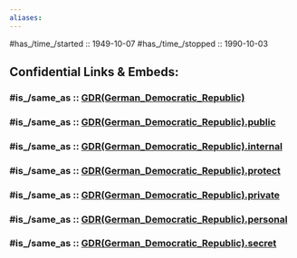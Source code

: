 ```yaml
---
aliases:
---
```


#has_/time_/started :: 1949-10-07 
#has_/time_/stopped  :: 1990-10-03 


## Confidential Links & Embeds: 

### #is_/same_as :: [GDR(German_Democratic_Republic)](/_Standards/Earth/Continent/Europe/Europe~Central/GDR(German_Democratic_Republic).md) 

### #is_/same_as :: [GDR(German_Democratic_Republic).public](/_public/Earth/Continent/Europe/Europe~Central/GDR(German_Democratic_Republic).public.md) 

### #is_/same_as :: [GDR(German_Democratic_Republic).internal](/_internal/Earth/Continent/Europe/Europe~Central/GDR(German_Democratic_Republic).internal.md) 

### #is_/same_as :: [GDR(German_Democratic_Republic).protect](/_protect/Earth/Continent/Europe/Europe~Central/GDR(German_Democratic_Republic).protect.md) 

### #is_/same_as :: [GDR(German_Democratic_Republic).private](/_private/Earth/Continent/Europe/Europe~Central/GDR(German_Democratic_Republic).private.md) 

### #is_/same_as :: [GDR(German_Democratic_Republic).personal](/_personal/Earth/Continent/Europe/Europe~Central/GDR(German_Democratic_Republic).personal.md) 

### #is_/same_as :: [GDR(German_Democratic_Republic).secret](/_secret/Earth/Continent/Europe/Europe~Central/GDR(German_Democratic_Republic).secret.md)

